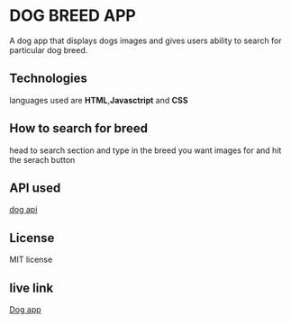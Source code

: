 # DOG BREED APP
A dog app that displays dogs images and gives users ability to search for particular dog breed.

## Technologies
languages used are **HTML**,**Javasctript** and **CSS**

## How to search for breed
head to search section and type in the breed you want images for and hit the serach button

## API used 
[dog api](https://dog.ceo/api/breeds/image/random)

## License
MIT license

## live link
[Dog app](https://ruo-mungai.github.io/phase-1-dog-project/)